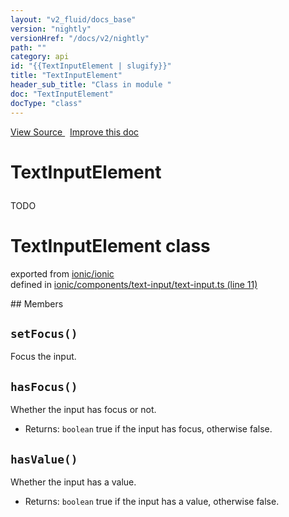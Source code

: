 ```yaml
---
layout: "v2_fluid/docs_base"
version: "nightly"
versionHref: "/docs/v2/nightly"
path: ""
category: api
id: "{{TextInputElement | slugify}}"
title: "TextInputElement"
header_sub_title: "Class in module "
doc: "TextInputElement"
docType: "class"
---
```



<div class="improve-docs">
  <a href='http://github.com/driftyco/ionic2/tree/master/ionic/components/text-input/text-input.ts#L10'>
    View Source
  </a>
  &nbsp;
  <a href='http://github.com/driftyco/ionic2/edit/master/ionic/components/text-input/text-input.ts#L10'>
    Improve this doc
  </a>
</div>




<h1 class="api-title">

  TextInputElement



</h1>





<p>TODO</p>


<h1 class="class export">TextInputElement <span class="type">class</span></h1>
<p class="module">exported from <a href='undefined'>ionic/ionic</a><br/>
defined in <a href="https://github.com/driftyco/ionic2/tree/master/ionic/components/text-input/text-input.ts#L11-L67">ionic/components/text-input/text-input.ts (line 11)</a>
</p>
## Members

<div id="setFocus"></div>
<h2>
  <code>setFocus()</code>

</h2>

Focus the input.











<div id="hasFocus"></div>
<h2>
  <code>hasFocus()</code>

</h2>

Whether the input has focus or not.






* Returns: 
  <code>boolean</code> true if the input has focus, otherwise false.




<div id="hasValue"></div>
<h2>
  <code>hasValue()</code>

</h2>

Whether the input has a value.






* Returns: 
  <code>boolean</code> true if the input has a value, otherwise false.




